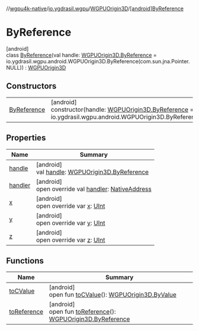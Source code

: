 //[wgpu4k-native](../../../../index.md)/[io.ygdrasil.wgpu](../../index.md)/[WGPUOrigin3D](../index.md)/[[android]ByReference](index.md)

# ByReference

[android]\
class [ByReference](index.md)(val handle: [WGPUOrigin3D.ByReference](../../../io.ygdrasil.wgpu.android/-w-g-p-u-origin3-d/-by-reference/index.md) = io.ygdrasil.wgpu.android.WGPUOrigin3D.ByReference(com.sun.jna.Pointer.NULL)) : [WGPUOrigin3D](../index.md)

## Constructors

| | |
|---|---|
| [ByReference](-by-reference.md) | [android]<br>constructor(handle: [WGPUOrigin3D.ByReference](../../../io.ygdrasil.wgpu.android/-w-g-p-u-origin3-d/-by-reference/index.md) = io.ygdrasil.wgpu.android.WGPUOrigin3D.ByReference(com.sun.jna.Pointer.NULL)) |

## Properties

| Name | Summary |
|---|---|
| [handle](handle.md) | [android]<br>val [handle](handle.md): [WGPUOrigin3D.ByReference](../../../io.ygdrasil.wgpu.android/-w-g-p-u-origin3-d/-by-reference/index.md) |
| [handler](handler.md) | [android]<br>open override val [handler](handler.md): [NativeAddress](../../../ffi/-native-address/index.md) |
| [x](x.md) | [android]<br>open override var [x](x.md): [UInt](https://kotlinlang.org/api/core/kotlin-stdlib/kotlin/-u-int/index.html) |
| [y](y.md) | [android]<br>open override var [y](y.md): [UInt](https://kotlinlang.org/api/core/kotlin-stdlib/kotlin/-u-int/index.html) |
| [z](z.md) | [android]<br>open override var [z](z.md): [UInt](https://kotlinlang.org/api/core/kotlin-stdlib/kotlin/-u-int/index.html) |

## Functions

| Name | Summary |
|---|---|
| [toCValue](../[android]to-c-value.md) | [android]<br>open fun [toCValue](../[android]to-c-value.md)(): [WGPUOrigin3D.ByValue](../../../io.ygdrasil.wgpu.android/-w-g-p-u-origin3-d/-by-value/index.md) |
| [toReference](../to-reference.md) | [android]<br>open fun [toReference](../to-reference.md)(): [WGPUOrigin3D.ByReference](../../../io.ygdrasil.wgpu.android/-w-g-p-u-origin3-d/-by-reference/index.md) |